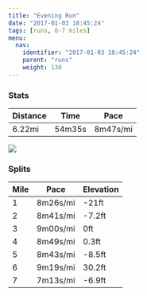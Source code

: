```yaml
---
title: "Evening Run"
date: "2017-01-03 18:45:24"
tags: [runs, 6-7 miles]
menu:
  nav:
    identifier: "2017-01-03 18:45:24"
    parent: "runs"
    weight: 130
---
```


### Stats

| Distance | Time | Pace |
|----------|------|------|
|6.22mi|54m35s|8m47s/mi|

<img src='https://maps.googleapis.com/maps/api/staticmap?maptype=roadmap&path=enc:yyjeIjevLsIWaCzh@E`GxBv@mAz@BvC~EzT~JbTVzHlCvI|CbEvG|BfInO`ItXhFla@s@aAj@~l@gBfd@hAlXbI|ZxMvPwDwBaL{QaGk_@Ouc@|BcXw@}d@n@|AyFo`@_Jk\kJ{NiDYgFwGyDwXiHkKgGqY`AyCcBwAt@sBXsl@hJ[&key=AIzaSyC1MId7bFpkLXNAaYhBSTb8jLyiSqzbDtM&size=800x800&markers=color:yellow|label:S|53.47245,-2.2487&markers=color:green|label:F|53.47264,-2.2483300000000006'>

### Splits

| Mile | Pace | Elevation |
|------|------|-----------|
|1|8m26s/mi|-21ft|
|2|8m41s/mi|-7.2ft|
|3|9m00s/mi|0ft|
|4|8m49s/mi|0.3ft|
|5|8m43s/mi|-8.5ft|
|6|9m19s/mi|30.2ft|
|7|7m13s/mi|-6.9ft|
